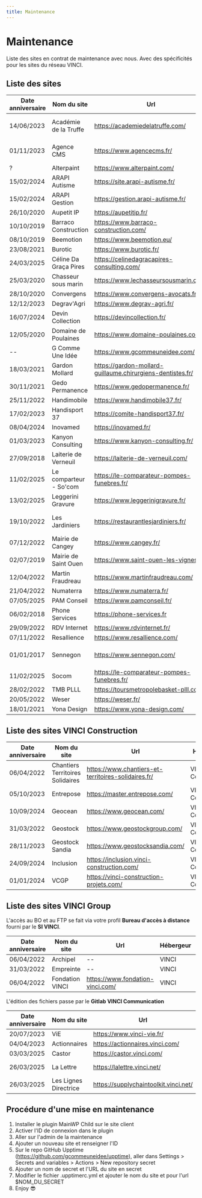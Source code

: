 ```yaml
---
title: Maintenance
---
```


# Maintenance

Liste des sites en contrat de maintenance avec nous. Avec des spécificités pour les sites du réseau VINCI.

## Liste des sites

| Date anniversaire | Nom du site           | Url                                                        | Hébergeur                        | Commentaires                        |
|-------------------|-----------------------|------------------------------------------------------------|----------------------------------|-------------------------------------|
| 14/06/2023        | Académie de la Truffe | https://academiedelatruffe.com/                            | Viaduc                           | Accès FTP uniquement avec FileZilla |
| 01/11/2023        | Agence CMS            | https://www.agencecms.fr/                                  | SOS Data / Cogent Communications |                                     |
| ?                 | Alterpaint            | https://www.alterpaint.com/                                | OVH                              |                                     |
| 15/02/2024        | ARAPI Autisme         | https://site.arapi-autisme.fr/                             | OVH                              |                                     |
| 15/02/2024        | ARAPI Gestion         | https://gestion.arapi-autisme.fr/                          | OVH                              |                                     |
| 26/10/2020        | Aupetit IP            | https://aupetitip.fr/                                      | APB Cloud                        |                                     |
| 10/10/2019        | Barraco Construction  | https://www.barraco-construction.com/                      | OVH                              |                                     |
| 08/10/2019        | Beemotion             | https://www.beemotion.eu/                                  | OVH                              |                                     |
| 23/08/2021        | Burotic               | https://www.burotic.fr/                                    | o2switch                         |                                     |
| 24/03/2025        | Céline Da Graça Pires | https://celinedagracapires-consulting.com/                 | OVH                              |                                     |
| 25/03/2020        | Chasseur sous marin   | https://www.lechasseursousmarin.com/                       | o2switch                         |                                     |
| 28/10/2020        | Convergens            | https://www.convergens-avocats.fr/                         | One&One                          |                                     |
| 12/12/2023        | Degrav'Agri           | https://www.degrav-agri.fr/                                | OVH                              |                                     |
| 16/07/2024        | Devin Collection      | https://devincollection.fr/                                | o2switch                         |                                     |
| 12/05/2020        | Domaine de Poulaines  | https://www.domaine-poulaines.com/                         | OVH                              |                                     |
| --                | G Comme Une Idée      | https://www.gcommeuneidee.com/                             | OVH                              |                                     |
| 18/03/2021        | Gardon Mollard        | https://gardon-mollard-guillaume.chirurgiens-dentistes.fr/ | OVH                              |                                     |
| 30/11/2021        | Gedo Permanence       | https://www.gedopermanence.fr/                             | One&One                          |                                     |
| 25/11/2022        | Handimobile           | https://www.handimobile37.fr/                              | One&One                          |                                     |
| 17/02/2023        | Handisport 37         | https://comite-handisport37.fr/                            | OVH                              |                                     |
| 08/04/2024        | Inovamed              | https://inovamed.fr/                                       | 2switch                          |                                     |
| 01/03/2023        | Kanyon Consulting     | https://www.kanyon-consulting.fr/                          | OVH                              |                                     |
| 27/09/2018        | Laiterie de Verneuil  | https://laiterie-de-verneuil.com/                          | OVH                              |                                     |
| 11/02/2025        | Le comparteur - So'com| https://le-comparateur-pompes-funebres.fr/                 | OVH                              |                                     |
| 13/02/2025        | Leggerini Gravure     | https://www.leggerinigravure.fr/                           | OVH                              |                                     |
| 19/10/2022        | Les Jardiniers        | https://restaurantlesjardiniers.fr/                        | Viaduc                           | Accès FTP uniquement avec FileZilla |
| 07/12/2022        | Mairie de Cangey      | https://www.cangey.fr/                                     | OVH                              |                                     |
| 02/07/2019        | Mairie de Saint Ouen  | https://www.saint-ouen-les-vignes.fr/                      | OVH                              |                                     |
| 12/04/2022        | Martin Fraudreau      | https://www.martinfraudreau.com/                           | Gandi                            |                                     |
| 21/04/2022        | Numaterra             | https://www.numaterra.fr/                                  | One&One                          |                                     |
| 07/05/2025        | PAM Conseil           | https://www.pamconseil.fr/                                 | OVH                              |                                     |
| 06/02/2018        | Phone Services        | https://phone-services.fr                                  | o2switch                         |                                     |
| 29/09/2022        | RDV Internet          | https://www.rdvinternet.fr/                                | One&One                          |                                     |
| 07/11/2022        | Resallience           | https://www.resallience.com/                               | OVH                              |                                     |
| 01/01/2017        | Sennegon              | https://www.sennegon.com/                                  | OVH                              | géré sur le compte OVH Gcom         |
| 11/02/2025        | Socom                 | https://le-comparateur-pompes-funebres.fr/                 | OVH                              |                                     |
| 28/02/2022        | TMB PLLL              | https://toursmetropolebasket-plll.com/                     | o2switch                         |                                     |
| 20/05/2022        | Weser                 | https://weser.fr/                                          | OVH                              |                                     |
| 18/01/2021        | Yona Design           | https://www.yona-design.com/                               | OVH                              |                                     |

## Liste des sites VINCI Construction

| Date anniversaire | Nom du site                      | Url                                                 | Hébergeur          | Commentaires |
|-------------------|----------------------------------|-----------------------------------------------------|--------------------|--------------|
| 06/04/2022        | Chantiers Territoires Solidaires | https://www.chantiers-et-territoires-solidaires.fr/ | VINCI Construction |              |
| 05/10/2023        | Entrepose                        | https://master.entrepose.com/                       | VINCI Construction | Multisite    |
| 10/09/2024        | Geocean                          | https://www.geocean.com/                            | VINCI Construction |              |
| 31/03/2022        | Geostock                         | https://www.geostockgroup.com/                      | VINCI Construction |              |
| 28/11/2023        | Geostock Sandia                  | https://www.geostocksandia.com/                     | VINCI Construction |              |
| 24/09/2024        | Inclusion                        | https://inclusion.vinci-construction.com/           | VINCI Construction |              |
| 01/01/2024        | VCGP                             | https://vinci-construction-projets.com/             | VINCI Construction |              |

## Liste des sites VINCI Group

L'accès au BO et au FTP se fait via votre profil **Bureau d'accès à distance** fourni par le **SI VINCI**.

| Date anniversaire | Nom du site     | Url                              | Hébergeur | Commentaires   |
|-------------------|-----------------|----------------------------------|-----------|----------------|
| 06/04/2022        | Archipel        | --                               | VINCI     | Sur l'intranet |
| 31/03/2022        | Empreinte       | --                               | VINCI     | Sur l'intranet |
| 06/04/2022        | Fondation VINCI | https://www.fondation-vinci.com/ | VINCI     |                |

L'édition des fichiers passe par le **Gitlab VINCI Communication**

| Date anniversaire | Nom du site     | Url                              | Hébergeur | Commentaires   |
|-------------------|-----------------|----------------------------------|-----------|----------------|
| 20/07/2023        | ViE             | https://www.vinci-vie.fr/        | VINCI     |                |
| 04/04/2023        | Actionnaires    | https://actionnaires.vinci.com/  | VINCI     |                |
| 03/03/2025        | Castor          | https://castor.vinci.com/        | VINCI     |                |
| 26/03/2025        | La Lettre        | https://lalettre.vinci.net/        | VINCI     | Accès bureau à distance |
| 26/03/2025        | Les Lignes Directrice | https://supplychaintoolkit.vinci.net/  | VINCI     | Accès bureau à distance |

## Procédure d'une mise en maintenance

1. Installer le plugin MainWP Child sur le site client
2. Activer l'ID de connexion dans le plugin
3. Aller sur l'admin de la maintenance
4. Ajouter un nouveau site et renseigner l'ID
5. Sur le repo GitHub Upptime (https://github.com/gcommeuneidee/upptime), aller dans Settings > Secrets and variables > Actions > New repository secret
6. Ajouter un nom de secret et l'URL du site en secret
7. Modifier le fichier .upptimerc.yml et ajouter le nom du site et pour l'url $NOM_DU_SECRET
8. Enjoy 😎
